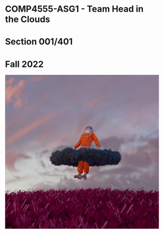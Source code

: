 # COMP4555-ASG1 - Team Head in the Clouds
# Section 001/401
# Fall 2022
![My Image](group_image.jpg)
